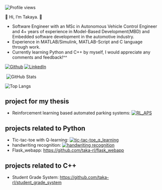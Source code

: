 ![Profile views](https://visitor-badge.laobi.icu/badge?page_id=taka-rl)  

👋 Hi, I’m Takaya. 🗾  
- Software Engineer with an MSc in Autonomous Vehicle Control Engineer and 4+ years of experience in Model-Based Development(MBD) and Embedded software development in the automotive industry.
- Experience in MATLAB/Simulink, MATLAB-Script and C language through work. 
- Currently learning Python and C++ by myself, I would appreciate any comments and feedback!^^

<a href="https://github.com/taka-rl/" target="_blank"><img alt="Github" src="https://img.shields.io/badge/taka--rl-%2312100E.svg?&style=flat-square&logo=Github&logoColor=white" /></a>
<a href="https://www.linkedin.com/in/takaya-murakami" target="_blank"><img alt="LinkedIn" src="https://custom-icon-badges.demolab.com/badge/LinkedIn-0A66C2?logo=linkedin-white&logoColor=fff"></a>
<p>&nbsp;<img align="center" src="https://github-readme-stats.vercel.app/api?username=taka-rl&show_icons=true&locale=en&theme=vue&hide_border=true" alt="GitHub Stats" /></p>

![Top Langs](https://github-readme-stats.vercel.app/api/top-langs/?username=taka-rl&layout=compact)

## project for my thesis
- Reinforcement learning based automated parking systems: [![RL_APS]()](https://github.com/taka-rl/RL_APS)

## projects related to Python
- Tic-tac-toe with Q-learning: [![tic-tac-toe_q_learning]()](https://github.com/taka-rl/tic-tac-toe_q_learning)
- handwriting recognition: [![handwriting recognition]()](https://github.com/taka-rl/handwriting-digit-character-recognition)
- Flask_webapp: https://github.com/taka-rl/flask_webapp

## projects related to C++
- Student Grade System: https://github.com/taka-rl/student_grade_system


<!---
taka-rl/taka-rl is a ✨ special ✨ repository because its `README.md` (this file) appears on your GitHub profile.
You can click the Preview link to take a look at your changes.
--->
